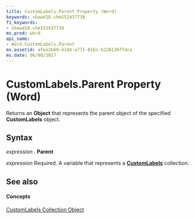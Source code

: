 ```yaml
---
title: CustomLabels.Parent Property (Word)
keywords: vbawd10.chm152437738
f1_keywords:
- vbawd10.chm152437738
ms.prod: word
api_name:
- Word.CustomLabels.Parent
ms.assetid: afee2b69-41d4-a771-016c-b220136ff4ce
ms.date: 06/08/2017
---
```



# CustomLabels.Parent Property (Word)

Returns an **Object** that represents the parent object of the specified **CustomLabels** object.


## Syntax

 _expression_ . **Parent**

 _expression_ Required. A variable that represents a **[CustomLabels](customlabels-object-word.md)** collection.


## See also


#### Concepts


[CustomLabels Collection Object](customlabels-object-word.md)

